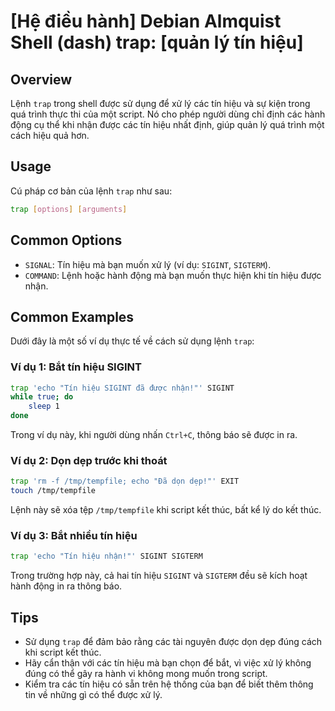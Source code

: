 # [Hệ điều hành] Debian Almquist Shell (dash) trap: [quản lý tín hiệu]

## Overview
Lệnh `trap` trong shell được sử dụng để xử lý các tín hiệu và sự kiện trong quá trình thực thi của một script. Nó cho phép người dùng chỉ định các hành động cụ thể khi nhận được các tín hiệu nhất định, giúp quản lý quá trình một cách hiệu quả hơn.

## Usage
Cú pháp cơ bản của lệnh `trap` như sau:
```sh
trap [options] [arguments]
```

## Common Options
- `SIGNAL`: Tín hiệu mà bạn muốn xử lý (ví dụ: `SIGINT`, `SIGTERM`).
- `COMMAND`: Lệnh hoặc hành động mà bạn muốn thực hiện khi tín hiệu được nhận.

## Common Examples
Dưới đây là một số ví dụ thực tế về cách sử dụng lệnh `trap`:

### Ví dụ 1: Bắt tín hiệu SIGINT
```sh
trap 'echo "Tín hiệu SIGINT đã được nhận!"' SIGINT
while true; do
    sleep 1
done
```
Trong ví dụ này, khi người dùng nhấn `Ctrl+C`, thông báo sẽ được in ra.

### Ví dụ 2: Dọn dẹp trước khi thoát
```sh
trap 'rm -f /tmp/tempfile; echo "Đã dọn dẹp!"' EXIT
touch /tmp/tempfile
```
Lệnh này sẽ xóa tệp `/tmp/tempfile` khi script kết thúc, bất kể lý do kết thúc.

### Ví dụ 3: Bắt nhiều tín hiệu
```sh
trap 'echo "Tín hiệu nhận!"' SIGINT SIGTERM
```
Trong trường hợp này, cả hai tín hiệu `SIGINT` và `SIGTERM` đều sẽ kích hoạt hành động in ra thông báo.

## Tips
- Sử dụng `trap` để đảm bảo rằng các tài nguyên được dọn dẹp đúng cách khi script kết thúc.
- Hãy cẩn thận với các tín hiệu mà bạn chọn để bắt, vì việc xử lý không đúng có thể gây ra hành vi không mong muốn trong script.
- Kiểm tra các tín hiệu có sẵn trên hệ thống của bạn để biết thêm thông tin về những gì có thể được xử lý.
